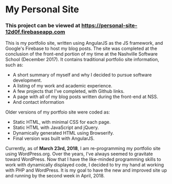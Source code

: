 # My Personal Site
### This project can be viewed at https://personal-site-12d0f.firebaseapp.com

This is my portfolio site, written using AngularJS as the JS framework, and Google's Firebase to host my blog posts. The site was completed at the conclusion of the front-end portion of my time at the Nashville Software School (December 2017). It contains traditional portfolio site information, such as: 
- A short summary of myself and why I decided to pursue software development.
- A listing of my work and academic experience.
- A few projects that I've completed, with Github links.
- A page with all of my blog posts written during the front-end at NSS.
- And contact information

Older versions of my portfoio site were coded as:
- Static HTML, with minimal CSS for each page.
- Static HTML with JavaScript and jQuery.
- Dynamically generated HTML using Browserify.
- Final version was built with AngularJS.

Currently, as of **March 23rd, 2018**, I am re-programming my portfolio site using WordPress.org. Over the years, I've always seemed to gravitate toward WordPress. Now that I have the like-minded programming skills to work with dynamically displayed code, I decided to try my hand at working with PHP and WordPress. It is my goal to have the new and improved site up and running by the second week in April, 2018.
